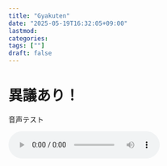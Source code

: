 ```yaml
---
title: "Gyakuten"
date: "2025-05-19T16:32:05+09:00"
lastmod:
categories:
tags: [""]
draft: false
---
```


# 異議あり！

音声テスト

<audio controls>
  <source src="audio/gyakuten.mp3" type="audio/mpeg" />
</audio>
